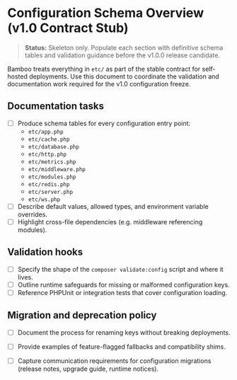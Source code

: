 # Configuration Schema Overview (v1.0 Contract Stub)

> **Status:** Skeleton only. Populate each section with definitive schema tables and validation guidance before the v1.0.0 release candidate.

Bamboo treats everything in `etc/` as part of the stable contract for self-hosted deployments. Use this document to coordinate the validation and documentation work required for the v1.0 configuration freeze.

## Documentation tasks

- [ ] Produce schema tables for every configuration entry point:
  - `etc/app.php`
  - `etc/cache.php`
  - `etc/database.php`
  - `etc/http.php`
  - `etc/metrics.php`
  - `etc/middleware.php`
  - `etc/modules.php`
  - `etc/redis.php`
  - `etc/server.php`
  - `etc/ws.php`
- [ ] Describe default values, allowed types, and environment variable overrides.
- [ ] Highlight cross-file dependencies (e.g. middleware referencing modules).

## Validation hooks

- [ ] Specify the shape of the `composer validate:config` script and where it lives.
- [ ] Outline runtime safeguards for missing or malformed configuration keys.
- [ ] Reference PHPUnit or integration tests that cover configuration loading.

## Migration and deprecation policy

- [ ] Document the process for renaming keys without breaking deployments.
- [ ] Provide examples of feature-flagged fallbacks and compatibility shims.
- [ ] Capture communication requirements for configuration migrations (release notes, upgrade guide, runtime notices).

